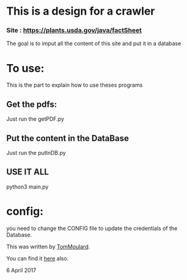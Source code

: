 # This is a design for a crawler

### Site : https://plants.usda.gov/java/factSheet

The goal is to imput all the content of this site and put it in a database

# To use:

This is the part to explain how to use theses programs

## Get the pdfs:

Just run the getPDF.py

## Put the content in the DataBase

Just run the putInDB.py

## USE IT ALL

python3 main.py

# config:
you need to change the CONFIG file to update the credentials of the Database.

This was written by [TomMoulard](http://tom.moulard.org).

You can find it [here](http://tom.moulard.org/assignment/dbms/plants/) also.

6 April 2017